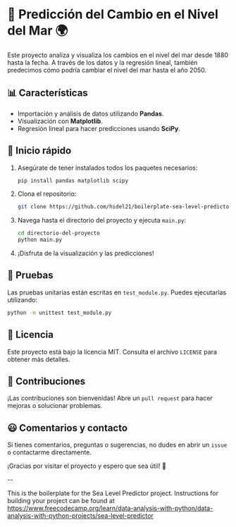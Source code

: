 
# 🌊 Predicción del Cambio en el Nivel del Mar 🌍

Este proyecto analiza y visualiza los cambios en el nivel del mar desde 1880 hasta la fecha. A través de los datos y la regresión lineal, también predecimos cómo podría cambiar el nivel del mar hasta el año 2050.

## 📊 Características

- Importación y análisis de datos utilizando **Pandas**.
- Visualización con **Matplotlib**.
- Regresión lineal para hacer predicciones usando **SciPy**.

## 🚀 Inicio rápido

1. Asegúrate de tener instalados todos los paquetes necesarios:
   ```bash
   pip install pandas matplotlib scipy
   ```

2. Clona el repositorio:
   ```bash
   git clone https://github.com/hidel21/boilerplate-sea-level-predictor
   ```

3. Navega hasta el directorio del proyecto y ejecuta `main.py`:
   ```bash
   cd directorio-del-proyecto
   python main.py
   ```

4. ¡Disfruta de la visualización y las predicciones!

## 🤖 Pruebas

Las pruebas unitarias están escritas en `test_module.py`. Puedes ejecutarlas utilizando:

```bash
python -m unittest test_module.py
```

## 📜 Licencia

Este proyecto está bajo la licencia MIT. Consulta el archivo `LICENSE` para obtener más detalles.

## 🤝 Contribuciones

¡Las contribuciones son bienvenidas! Abre un `pull request` para hacer mejoras o solucionar problemas.

## 😃 Comentarios y contacto

Si tienes comentarios, preguntas o sugerencias, no dudes en abrir un `issue` o contactarme directamente.

¡Gracias por visitar el proyecto y espero que sea útil! 🌟

--

This is the boilerplate for the Sea Level Predictor project. Instructions for building your project can be found at https://www.freecodecamp.org/learn/data-analysis-with-python/data-analysis-with-python-projects/sea-level-predictor
